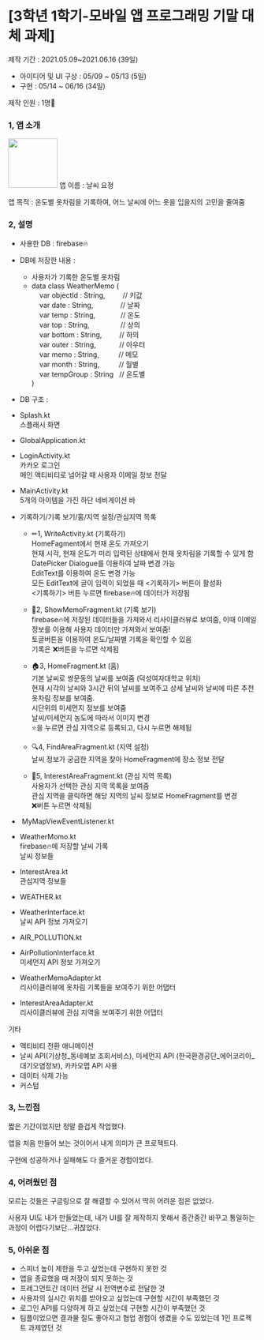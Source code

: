 # \[3학년 1학기-모바일 앱 프로그래밍 기말 대체 과제\]

제작 기간 : 2021.05.09~2021.06.16 (39일)
-   아이디어 및 UI 구상 : 05/09 ~ 05/13 (5일)
-   구현 : 05/14 ~ 06/16 (34일)

제작 인원 : 1명👤

### 1, 앱 소개
<img src="https://user-images.githubusercontent.com/61674991/123198437-141edc00-d4e8-11eb-8297-a79ffa47de61.png"  width="100" height="100">
앱 이름 : 날씨 요정

앱 목적 : 온도별 옷차림을 기록하여, 어느 날씨에 어느 옷을 입을지의 고민을 줄여줌

### 2, 설명

-   사용한 DB : firebase🔥
-   DB에 저장한 내용 :
    -   사용자가 기록한 온도별 옷차림
    -   data class WeatherMemo (  
            var objectId : String,         // 키값  
            var date : String,              // 날짜  
            var temp : String,             // 온도  
            var top : String,                // 상의  
            var bottom : String,         // 하의  
            var outer : String,            // 아우터  
            var memo : String,          // 메모  
            var month : String,          // 월별  
            var tempGroup : String   // 온도별  
        )
-   DB 구조 : 

-   Splash.kt  
    스플래시 화면   
      
    
-   GlobalApplication.kt
-   LoginActivity.kt  
    카카오 로그인  
    메인 액티비티로 넘어갈 때 사용자 이메일 정보 전달   
      
    
-   MainActivity.kt  
    5개의 아이템을 가진 하단 네비게이션 바 
-   기록하기/기록 보기/홈/지역 설정/관심지역 목록  
      
    -   ✏1, WriteActivity.kt (기록하기)  
        HomeFagment에서 현재 온도 가져오기  
        현재 시각, 현재 온도가 미리 입력된 상태에서 현재 옷차림을 기록할 수 있게 함  
        DatePicker Dialogue를 이용하여 날짜 변경 가능  
        EditText를 이용하여 온도 변경 가능  
        모든 EditText에 글이 입력이 되었을 때 <기록하기> 버튼이 활성화  
        <기록하기> 버튼 누르면 firebase🔥에 데이터가 저장됨   
          
        
    -   📘2, ShowMemoFragment.kt (기록 보기)  
        firebase🔥에 저장된 데이터들을 가져와서 리사이클러뷰로 보여줌, 이때 이메일 정보를 이용해 사용자 데이터만 가져와서 보여줌!  
        토글버튼을 이용하여 온도/날짜별 기록을 확인할 수 있음  
        기록은 ❌버튼을 누르면 삭제됨   
          
        
    -   🏠3, HomeFragment.kt (홈)  
        기본 날씨로 쌍문동의 날씨를 보여줌 (덕성여자대학교 위치)  
        현재 시각의 날씨와 3시간 뒤의 날씨를 보여주고 상세 날씨와 날씨에 따른 추천 옷차림 정보를 보여줌.  
        시단위의 미세먼지 정보를 보여줌  
        날씨/미세먼지 농도에 따라서 이미지 변경  
        ⭐을 누르면 관심 지역으로 등록되고, 다시 누르면 해제됨  
          
        
    -   🔍4, FindAreaFragment.kt (지역 설정)  
        날씨 정보가 궁금한 지역을 찾아 HomeFragment에 장소 정보 전달   
          
        
    -   🚩5, InterestAreaFragment.kt (관심 지역 목록)  
        사용자가 선택한 관심 지역 목록을 보여줌  
        관심 지역을 클릭하면 해당 지역의 날씨 정보로 HomeFragment를 변경  
        ❌버튼 누르면 삭제됨 

-    MyMapViewEventListener.kt   
      
    
-   WeatherMomo.kt  
    firebase🔥에 저장할 날씨 기록  
    날씨 정보들
-   InterestArea.kt  
    관심지역 정보들   
      
    
-   WEATHER.kt
-   WeatherInterface.kt  
    날씨 API 정보 가져오기
-   AIR\_POLLUTION.kt
-   AirPollutionInterface.kt  
    미세먼지 API 정보 가져오기   
      
    
-   WeatherMemoAdapter.kt  
    리사이클러뷰에 옷차림 기록들을 보여주기 위한 어댑터
-   InterestAreaAdapter.kt  
    리사이클러뷰에 관심 지역을 보여주기 위한 어댑터

기타

-   액티비티 전환 애니메이션
-   날씨 API(기상청\_동네예보 조회서비스), 미세먼지 API (한국환경공단\_에어코리아\_대기오염정보), 카카오맵 API 사용
-   데이터 삭제 가능
-   커스텀 

### 3, 느낀점

짧은 기간이었지만 정말 즐겁게 작업했다.

앱을 처음 만들어 보는 것이어서 내게 의미가 큰 프로젝트다.

구현에 성공하거나 실패해도 다 즐거운 경험이었다.

### 4, 어려웠던 점

모르는 것들은 구글링으로 잘 해결할 수 있어서 딱히 어려운 점은 없었다.

사용자 UI도 내가 만들었는데, 내가 UI를 잘 제작하지 못해서 중간중간 바꾸고 통일하는 과정이 어렵다기보단...귀찮았다.

### 5, 아쉬운 점

-   스피너 높이 제한을 두고 싶었는데 구현하지 못한 것
-   앱을 종료했을 때 저장이 되지 못하는 것
-   프레그먼트간 데이터 전달 시 전역변수로 전달한 것
-   사용자의 실시간 위치를 받아오고 싶었는데 구현할 시간이 부족했던 것
-   로그인 API를 다양하게 하고 싶었는데 구현할 시간이 부족했던 것
-   팀플이었으면 결과물 질도 좋아지고 협업 경험이 생겼을 수도 있었는데 1인 프로젝트 과제였던 것
